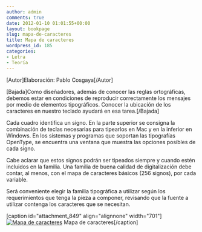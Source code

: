 ```yaml
---
author: admin
comments: true
date: 2012-01-10 01:01:55+00:00
layout: bookpage
slug: mapa-de-caracteres
title: Mapa de caracteres
wordpress_id: 185
categories:
- Letra
- Teoría
---
```


[Autor]Elaboración: Pablo Cosgaya[/Autor]

[Bajada]Como diseñadores, además de conocer las reglas ortográficas, debemos estar en condiciones de reproducir correctamente los mensajes por medio de elementos tipográficos. Conocer la ubicación de los caracteres en nuestro teclado ayudará en esa tarea.[/Bajada]

Cada cuadro identifica un signo. En la parte superior se consigna la combinación de teclas necesarias para tipearlos en Mac y en la inferior en Windows. En los sistemas y programas que soportan las tipografías OpenType, se encuentra una ventana que muestra las opciones posibles de cada signo.

Cabe aclarar que estos signos podrán ser tipeados siempre y cuando estén incluidos en la familia. Una familia de buena calidad de digitalización debe contar, al menos, con el mapa de caracteres básicos (256 signos), por cada variable.

Será conveniente elegir la familia tipográfica a utilizar según los requerimientos que tenga la pieza a componer, revisando que la fuente a utilizar contenga los caracteres que se necesitan.

[caption id="attachment_849" align="alignnone" width="701"][![Mapa de caracteres](http://www.oert.org/wp-content/uploads/2012/07/T03B_01-mapa_caracteres.jpg)](http://www.oert.org/wp-content/uploads/2012/07/T03B_01-mapa_caracteres.jpg) Mapa de caracteres[/caption]
